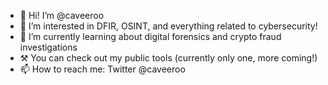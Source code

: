 - 👋 Hi! I’m @caveeroo
- 👀 I’m interested in DFIR, OSINT, and everything related to cybersecurity!
- 🌱 I’m currently learning about digital forensics and crypto fraud investigations
- ⚒️  You can check out my public tools (currently only one, more coming!)
- 📫 How to reach me: Twitter @caveeroo

<!---
caveeroo/caveeroo is a ✨ special ✨ repository because its `README.md` (this file) appears on your GitHub profile.
You can click the Preview link to take a look at your changes.
--->
